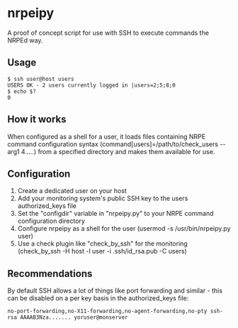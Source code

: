 nrpeipy
=======

A proof of concept script for use with SSH to execute commands the NRPEd way.

Usage
-----

```
$ ssh user@host users
USERS OK - 2 users currently logged in |users=2;5;8;0
$ echo $?
0
```

How it works
------------
When configured as a shell for a user, it loads files containing NRPE command configuration syntax (command[users]=/path/to/check_users --arg1 4.....) from a specified directory and makes them available for use.

Configuration
-------------

1. Create a dedicated user on your host
2. Add your monitoring system's public SSH key to the users authorized_keys file
3. Set the "configdir" variable in "nrpeipy.py" to your NRPE command configuration directory
4. Configure nrpeipy as a shell for the user (usermod -s /usr/bin/nrpeipy.py user)
5. Use a check plugin like "check_by_ssh" for the monitoring (check_by_ssh -H host -l user -i .ssh/id_rsa.pub -C users)
 
Recommendations
---------------
By default SSH allows a lot of things like port forwarding and similar - this can be disabled on a per key basis in the authorized_keys file:

```
no-port-forwarding,no-X11-forwarding,no-agent-forwarding,no-pty ssh-rsa AAAAB3Nza....... yoruser@monserver
```
